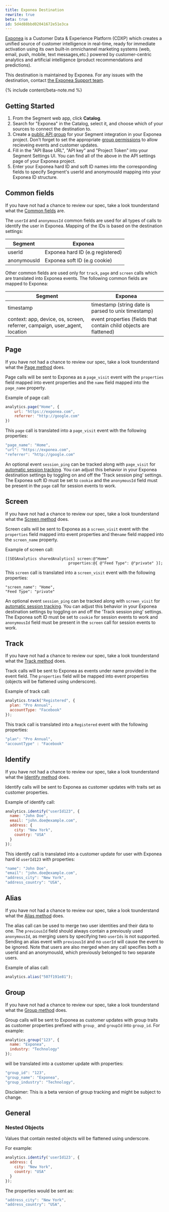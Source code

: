 ```yaml
---
title: Exponea Destination
rewrite: true
beta: true
id: 5d4d88bbd02041672e51e3ca
---
```

[Exponea](https://exponea.com/?utm_source=segmentio&utm_medium=docs&utm_campaign=partners) is a Customer Data & Experience Platform (CDXP) which creates a unified source of customer intelligence in real-time, ready for immediate activation using its own built‑in omnichannel marketing systems (web, email, push, mobile, text messages,etc.) powered by customer-centric analytics and artificial intelligence (product recommendations and predictions).

This destination is maintained by Exponea. For any issues with the destination, contact [the Exponea Support team](mailto:support@exponea.com).


{% include content/beta-note.md %}


## Getting Started




1. From the Segment web app, click **Catalog**.
2. Search for "Exponea" in the Catalog, select it, and choose which of your sources to connect the destination to.
3. Create a [public API group](https://docs.exponea.com/reference#setting-up-access-keys) for your Segment integration in your Exponea project. Don't forget to set the appropriate [group permissions](https://docs.exponea.com/v2/reference#section-modifying-the-access-of-your-api-group) to allow recieveing events and customer updates.
4. Fill in the "API Base URL", "API key" and "Project Token" into your Segment Settings UI. You can find all of the above in the API settings page of your Exponea project.
5. Enter your Exponea hard ID and soft ID names into the corresponding fields to specify Segment's userId and anonymousId mapping into your Exponea ID structure.


## Common fields

If you have not had a chance to review our spec, take a look tounderstand what the [Common fields](/docs/connections/spec/common/) are.

The `userId` and `anonymousId` common fields are used for all types of calls to identify the user in Exponea. Mapping of the IDs is based on the destination settings:

| Segment | Exponea |
| -------- | -------- |
| userId      | Exponea hard ID (e.g registered)     |
| anonymousId | Exponea soft ID (e.g cookie) |



Other common fields are used only for `track`, `page` and `screen` calls which are translated into Exponea events. The following common fields are mapped to Exponea:


| Segment | Exponea |
| -------- | -------- |
| timestamp | timestamp (string date is parsed to unix timestamp) |
| context: app, device, os, screen, referrer, campaign, user_agent, location  | event properties (fields that contain child objects are flattened) |


## Page

If you have not had a chance to review our spec, take a look tounderstand what the [Page method](/docs/connections/spec/page/) does.

Page calls will be sent to Exponea as a `page_visit` event with the `properties` field mapped into event properties and the `name` field mapped into the `page_name` property.

Example of page call:

```js
analytics.page("Home", {
    url: "https://exponea.com",
    referrer: "http://google.com"
})
```

This `page` call is translated into a `page_visit` event with the following properties:

```js
"page_name": "Home",
"url": "https://exponea.com",
"referrer": "http://google.com"
```

An optional event `session_ping` can be tracked along with `page_visit` for [automatic session tracking](https://docs.exponea.com/docs/system-events#section-first-session-session-start-session-end). You can adjust this behavior in your Exponea destination settings by toggling on and off the 'Track session ping' settings. The Exponea soft ID must be set to `cookie` and the `anonymousId` field must be present in the `page` call for session events to work.


## Screen

If you have not had a chance to review our spec, take a look tounderstand what the [Screen method](/docs/connections/spec/screen/) does.

Screen calls will be sent to Exponea as a `screen_visit` event with the `properties` field mapped into event properties and the`name` field mapped into the `screen_name` property.

Example of screen call:

```objc
[[SEGAnalytics sharedAnalytics] screen:@"Home"
                            properties:@{ @"Feed Type": @"private" }];
```

This `screen` call is translated into a `screen_visit` event with the following properties:

```objc
"screen_name": "Home",
"Feed Type": "private"
```

An optional event `session_ping` can be tracked along with `screen_visit` for [automatic session tracking](https://docs.exponea.com/docs/system-events#section-first-session-session-start-session-end). You can adjust this behavior in your Exponea destination settings by toggling on and off the 'Track session ping' settings. The Exponea soft ID must be set to `cookie` for session events to work and `anonymousId` field must be present in the `screen` call for session events to work.

## Track

If you have not had a chance to review our spec, take a look tounderstand what the [Track method](/docs/connections/spec/track/) does.

Track calls will be sent to Exponea as events under name provided in the event field. The `properties` field will be mapped into event properties (objects will be flattened using underscore).

Example of track call:

```js
analytics.track("Registered", {
  plan: "Pro Annual",
  accountType: "Facebook"
});
```

This track call is translated into a `Registered` event with the following properties:

```js
"plan": "Pro Annual",
"accountType" : "Facebook"
```

## Identify

If you have not had a chance to review our spec, take a look tounderstand what the [Identify method](/docs/connections/spec/identify/) does.

Identify calls will be sent to Exponea as customer updates with traits set as customer properties.

Example of identify call:

```js
analytics.identify("userId123", {
  name: "John Doe",
  email: "john.doe@example.com",
  address: {
    city: "New York",
    country: "USA"
  }
});
```

This identify call is translated into a customer update for user with Exponea hard id `userId123` with properties:

```js
"name": "John Doe",
"email": "john.doe@example.com",
"address_city": "New York",
"address_country": "USA",
```

## Alias

If you have not had a chance to review our spec, take a look tounderstand what the [Alias method](/docs/connections/spec/alias/) does.

The alias call can be used to merge two user identities and their data to one. The `previousId` field should always contain a previously used `anonymousId`, as merging users by specifying two `userIds` is not supported. Sending an alias event with `previousId` and no `userId` will cause the event to be ignored. Note that users are also merged when any call specifies both a userId and an anonymousId, which previously belonged to two separate users.

Example of alias call:

```js
analytics.alias("507f191e81");
```
## Group

If you have not had a chance to review our spec, take a look tounderstand what the [Group method](/docs/connections/spec/group/) does.

Group calls will be sent to Exponea as customer updates with group traits as customer properties prefixed with `group_` and `groupId` into `group_id`. For example:

```js
analytics.group("123", {
  name: "Exponea",
  industry: "Technology"
});
```

will be translated into a customer update with properties:

```js
"group_id": "123",
"group_name": "Exponea",
"group_industry": "Technology",
```

Disclaimer: This is a beta version of group tracking and might be subject to change.

## General

### Nested Objects
Values that contain nested objects will be flattened using underscore.

For example:
```js
analytics.identify('userId123', {
  address: {
    city: "New York",
    country: "USA"
  }
});
```
The properties would be sent as:
```js
"address_city": "New York",
"address_country": "USA",
```
